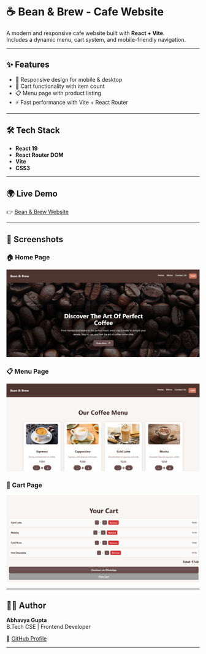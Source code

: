# ☕ Bean & Brew - Cafe Website

A modern and responsive cafe website built with **React + Vite**.  
Includes a dynamic menu, cart system, and mobile-friendly navigation.

---

## ✨ Features
- 📱 Responsive design for mobile & desktop  
- 🛒 Cart functionality with item count  
- 📋 Menu page with product listing  
- ⚡ Fast performance with Vite + React Router  

---

## 🛠️ Tech Stack
- **React 19**  
- **React Router DOM**  
- **Vite**  
- **CSS3**  

---

## 🌍 Live Demo
👉 [Bean & Brew Website](https://abhavya28.github.io/Cafe-Website)

---

## 📸 Screenshots
### 🏠 Home Page
![Home Page](./screenshots/Home.png)

### 📋 Menu Page
![Menu Page](./screenshots/Menu.png)

### 🛒 Cart Page
![Cart Page](./screenshots/Cart.png)

---

## 👩‍💻 Author
**Abhavya Gupta**  
B.Tech CSE | Frontend Developer  

🔗 [GitHub Profile](https://github.com/Abhavya28)  

---
